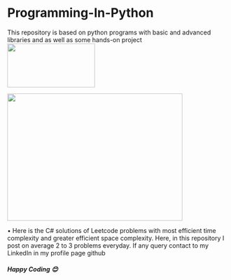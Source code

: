 # Programming-In-Python
This repository is based on python programs with basic and advanced libraries and as well as some hands-on project
<img width="200" height="100" src="https://communityblog.fedoraproject.org/wp-content/uploads/2015/11/Python-logo.png">

<img width="400" height="290" src="https://www.kidscode.sg/wp-content/uploads/2017/04/while-loop-modulo-even-numbers-python-animation.gif">

<p> • Here is the C# solutions of Leetcode problems with most efficient time complexity and greater efficient space complexity. Here, in this repository I post on average 2 to 3 problems everyday. If any query contact to my LinkedIn in my profile page github </p>
<h5> Happy Coding 😊 </h5>
